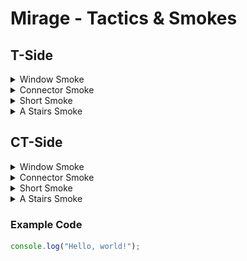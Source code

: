 # Mirage - Tactics & Smokes

## T-Side
<details>
  <summary>Window Smoke</summary>
  
  ### Heading
  1. Stand in front of Trashcan
  2. Look at corner of balcony
     
<img title="a title" alt="Alt text" src="/assets/de_mirage_window_pos.png"> <img title="a title" alt="Alt text" src="/assets/de_mirage_window_pov.png">

</details>

<details>
  <summary>Connector Smoke</summary>
  
  ### Heading
  1. Stand in front of Trashcan
  2. Look at corner of balcony
     
<img title="a title" alt="Alt text" src="/assets/de_mirage_window_pos.png"> <img title="a title" alt="Alt text" src="/assets/de_mirage_window_pov.png">

</details>
  
<details>
  <summary>Short Smoke</summary>
  
  ### Heading
  1. Stand in front of Trashcan
  2. Look at corner of balcony
     
<img title="a title" alt="Alt text" src="/assets/de_mirage_window_pos.png"> <img title="a title" alt="Alt text" src="/assets/de_mirage_window_pov.png">

</details>

<details>
  <summary>A Stairs Smoke</summary>
  
  ### Heading
  1. Stand in front of Trashcan
  2. Look at corner of balcony
     
<img title="a title" alt="Alt text" src="/assets/de_mirage_window_pos.png"> <img title="a title" alt="Alt text" src="/assets/de_mirage_window_pov.png">

</details>

## CT-Side
<details>
  <summary>Window Smoke</summary>
  
  ### Heading
  1. Stand in front of Trashcan
  2. Look at corner of balcony
     
<img title="a title" alt="Alt text" src="/assets/de_mirage_window_pos.png"> <img title="a title" alt="Alt text" src="/assets/de_mirage_window_pov.png">

</details>

<details>
  <summary>Connector Smoke</summary>
  
  ### Heading
  1. Stand in front of Trashcan
  2. Look at corner of balcony
     
<img title="a title" alt="Alt text" src="/assets/de_mirage_window_pos.png"> <img title="a title" alt="Alt text" src="/assets/de_mirage_window_pov.png">

</details>
  
<details>
  <summary>Short Smoke</summary>
  
  ### Heading
  1. Stand in front of Trashcan
  2. Look at corner of balcony
     
<img title="a title" alt="Alt text" src="/assets/de_mirage_window_pos.png"> <img title="a title" alt="Alt text" src="/assets/de_mirage_window_pov.png">

</details>

<details>
  <summary>A Stairs Smoke</summary>
  
  ### Heading
  1. Stand in front of Trashcan
  2. Look at corner of balcony
     
<img title="a title" alt="Alt text" src="/assets/de_mirage_window_pos.png"> <img title="a title" alt="Alt text" src="/assets/de_mirage_window_pov.png">

</details>

### Example Code
```javascript
console.log("Hello, world!");
